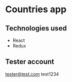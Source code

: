 # Countries app

## Technologies used

- React
- Redux

## Tester account

tester@test.com
test1234
